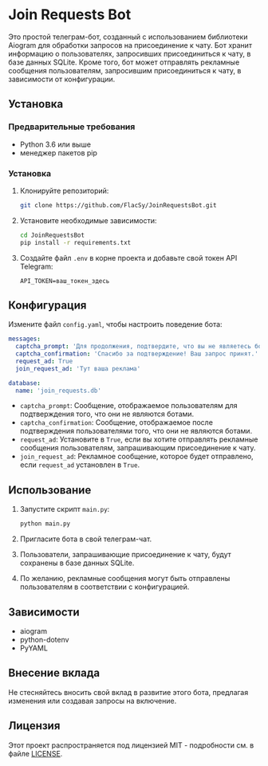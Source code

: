 # Join Requests Bot

Это простой телеграм-бот, созданный с использованием библиотеки Aiogram для обработки запросов на присоединение к чату. Бот хранит информацию о пользователях, запросивших присоединиться к чату, в базе данных SQLite. Кроме того, бот может отправлять рекламные сообщения пользователям, запросившим присоединиться к чату, в зависимости от конфигурации.

## Установка

### Предварительные требования

- Python 3.6 или выше
- менеджер пакетов pip

### Установка

1. Клонируйте репозиторий:

    ```bash
    git clone https://github.com/FlacSy/JoinRequestsBot.git
    ```

2. Установите необходимые зависимости:

    ```bash
    cd JoinRequestsBot
    pip install -r requirements.txt
    ```

3. Создайте файл `.env` в корне проекта и добавьте свой токен API Telegram:

    ```
    API_TOKEN=ваш_токен_здесь
    ```

## Конфигурация

Измените файл `config.yaml`, чтобы настроить поведение бота:

```yaml
messages:
  captcha_prompt: 'Для продолжения, подтвердите, что вы не являетесь ботом:'
  captcha_confirmation: 'Спасибо за подтверждение! Ваш запрос принят.'
  request_ad: True
  join_request_ad: 'Тут ваша реклама'

database:
  name: 'join_requests.db'
```

- `captcha_prompt`: Сообщение, отображаемое пользователям для подтверждения того, что они не являются ботами.
- `captcha_confirmation`: Сообщение, отображаемое после подтверждения пользователями того, что они не являются ботами.
- `request_ad`: Установите в `True`, если вы хотите отправлять рекламные сообщения пользователям, запрашивающим присоединение к чату.
- `join_request_ad`: Рекламное сообщение, которое будет отправлено, если `request_ad` установлен в `True`.

## Использование

1. Запустите скрипт `main.py`:

    ```bash
    python main.py
    ```

2. Пригласите бота в свой телеграм-чат.
3. Пользователи, запрашивающие присоединение к чату, будут сохранены в базе данных SQLite.
4. По желанию, рекламные сообщения могут быть отправлены пользователям в соответствии с конфигурацией.

## Зависимости

- aiogram
- python-dotenv
- PyYAML

## Внесение вклада

Не стесняйтесь вносить свой вклад в развитие этого бота, предлагая изменения или создавая запросы на включение.

## Лицензия

Этот проект распространяется под лицензией MIT - подробности см. в файле [LICENSE](LICENSE).